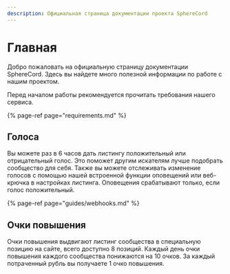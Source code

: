 ```yaml
---
description: Официальная страница документации проекта SphereCord
---
```


# Главная

Добро пожаловать на официальную страницу документации SphereCord. Здесь вы найдете много полезной информации по работе с нашим проектом.

Перед началом работы рекомендуется прочитать требования нашего сервиса.

{% page-ref page="requirements.md" %}

## Голоса <a id="votes"></a>

Вы можете раз в 6 часов дать листингу положительный или отрицательный голос. Это поможет другим искателям лучше подобрать сообщество для себя. Также вы можете отслеживать изменение голосов с помощью нашей встроенной функции оповещений или веб-крючка в настройках листинга. Оповещения срабатывают только, если голос положительный.

{% page-ref page="guides/webhooks.md" %}

## Очки повышения <a id="promote-points"></a>

Очки повышения выдвигают листинг сообщества в специальную позицию на сайте, всего доступно 8 позиций. Каждый день очки повышения каждого сообщества понижаются на 10 очков. За каждый потраченный рубль вы получаете 1 очко повышения.


